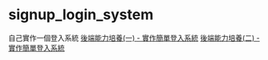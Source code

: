 # signup_login_system
自己實作一個登入系統
[後端能力培養(一) - 實作簡單登入系統](https://guachikuo.github.io/2017/09/22/login1/)
[後端能力培養(二) - 實作簡單登入系統](https://guachikuo.github.io/2017/09/24/login2/)
